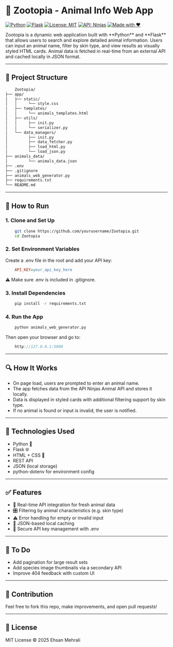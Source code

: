 # 🦊 Zootopia - Animal Info Web App

[![Python](https://img.shields.io/badge/Python-3.10+-blue?logo=python)](https://www.python.org/)
[![Flask](https://img.shields.io/badge/Flask-%20Web%20Framework-black?logo=flask)](https://flask.palletsprojects.com/)
[![License: MIT](https://img.shields.io/badge/License-MIT-yellow.svg)](https://opensource.org/licenses/MIT)
[![API: Ninjas](https://img.shields.io/badge/API-Ninjas-orange)](https://api-ninjas.com/api/animals)
[![Made with ❤️](https://img.shields.io/badge/Made%20with-%E2%9D%A4-red)](#)

<p>
Zootopia is a dynamic web application built with **Python** and **Flask** that allows users to search and explore detailed animal information. Users can input an animal name, filter by skin type, and view results as visually styled HTML cards.  
Animal data is fetched in real-time from an external API and cached locally in JSON format.
</p>

---

## 📁 Project Structure

```bash
    Zootopia/
├── app/
│   ├── static/
│   │     └── style.css
│   ├── templates/
│   │     └── animals_templates.html
│   ├── utils/
│   │     ├── init.py
│   │     └── serializer.py
│   └── data_managers/
│         ├── init.py
│         ├── data_fetcher.py
│         ├── load_html.py
│         └── load_json.py
├── animals_data/
│         └── animals_data.json
├── .env
├── .gitignore
├── animals_web_generator.py
├── requirements.txt
└── README.md
```
---

## 🚀 How to Run

### 1. Clone and Set Up

```bash
    git clone https://github.com/yourusername/Zootopia.git
    cd Zootopia
```

### 2. Set Environment Variables
Create a .env file in the root and add your API key:
```ini
    API_KEY=your_api_key_here
```
⚠️ Make sure .env is included in .gitignore.

### 3. Install Dependencies

```bash
    pip install -r requirements.txt
```
### 4. Run the App

```bash
    python animals_web_generator.py
```
Then open your browser and go to:
```cpp
    http://127.0.0.1:5000
```

---

## 🔍 How It Works
- On page load, users are prompted to enter an animal name.
- The app fetches data from the API Ninjas Animal API and stores it locally.
- Data is displayed in styled cards with additional filtering support by skin type.
- If no animal is found or input is invalid, the user is notified.

---

## 🧰 Technologies Used

- Python 🐍
- Flask 🌐
- HTML + CSS 🎨
- REST API
- JSON (local storage)
- python-dotenv for environment config

---

## ✅ Features
- 🔎 Real-time API integration for fresh animal data
- 🎛️ Filtering by animal characteristics (e.g. skin type)
- ⚠️ Error handling for empty or invalid input
- 💾 JSON-based local caching
- 🔐 Secure API key management with .env

---

## 📌 To Do
- Add pagination for large result sets
- Add species image thumbnails via a secondary API
- Improve 404 feedback with custom UI

---

## 🙌 Contribution
Feel free to fork this repo, make improvements, and open pull requests!

---

## 📄 License
MIT License © 2025 Ehsan Mehrali


